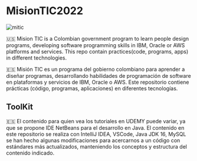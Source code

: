 # MisionTIC2022
![mitic](https://user-images.githubusercontent.com/121758322/210383274-34c33f43-de5d-483c-bde6-ed6b33f4ccff.png)

🇺🇸 Mision TIC is a Colombian government program to learn people design programs, developing software programming skills in IBM, Oracle or AWS platforms and services. This repo contain practices(code, programs, apps) in different technologies.

🇪🇸 Misión TIC es un programa del gobierno colombiano para aprender a diseñar programas, desarrollando habilidades de programación de software en plataformas y servicios de IBM, Oracle o AWS. Este repositorio contiene prácticas (código, programas, aplicaciones) en diferentes tecnologías.

## ToolKit
🇪🇸 El contenido para quien vea los tutoriales en UDEMY puede variar, ya que se propone IDE NetBeans para el desarrollo en Java. El contenido en este repositorio se realiza con IntelliJ IDEA, VSCode, Java JDK 16, MySQL se han hecho algunas modificaciones para acercarnos a un código con estándares más actualizados, manteniendo los conceptos y estructura del contenido indicado.
